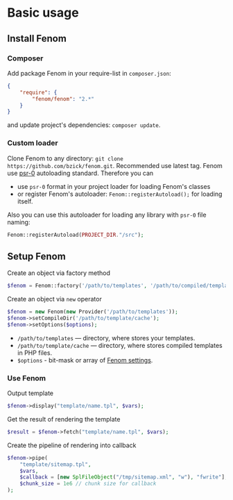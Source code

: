 Basic usage
===========

## Install Fenom

### Composer

Add package Fenom in your require-list in `composer.json`:
```json
{
    "require": {
        "fenom/fenom": "2.*"
    }
}
```
and update project's dependencies: `composer update`.

### Custom loader

Clone Fenom to any directory: `git clone https://github.com/bzick/fenom.git`. Recommended use latest tag.
Fenom use [psr-0](https://github.com/php-fig/fig-standards/blob/master/accepted/PSR-0.md#autoloading-standard) autoloading standard. Therefore you can
* use `psr-0` format in your project loader for loading Fenom's classes
* or register Fenom's autoloader: `Fenom::registerAutoload();` for loading itself.

Also you can use this autoloader for loading any library with `psr-0` file naming:
```php
Fenom::registerAutoload(PROJECT_DIR."/src");
```

## Setup Fenom

Create an object via factory method
```php
$fenom = Fenom::factory('/path/to/templates', '/path/to/compiled/template', $options);
```

Create an object via `new` operator
```php
$fenom = new Fenom(new Provider('/path/to/templates'));
$fenom->setCompileDir('/path/to/template/cache');
$fenom->setOptions($options);
```

* `/path/to/templates` — directory, where stores your templates.
* `/path/to/template/cache` — directory, where stores compiled templates in PHP files.
* `$options` - bit-mask or array of [Fenom settings](./configuration.md#template-settings).

### Use Fenom

Output template
```php
$fenom->display("template/name.tpl", $vars);
```

Get the result of rendering the template
```php
$result = $fenom->fetch("template/name.tpl", $vars);
```

Create the pipeline of rendering into callback
```php
$fenom->pipe(
    "template/sitemap.tpl",
    $vars,
    $callback = [new SplFileObject("/tmp/sitemap.xml", "w"), "fwrite"], // pipe to file /tmp/sitemap.xml
    $chunk_size = 1e6 // chunk size for callback
);
```
